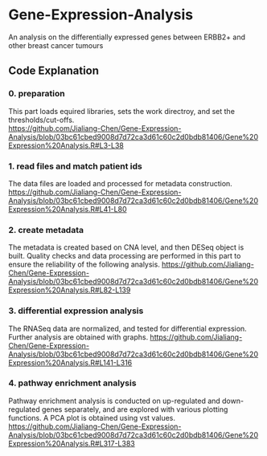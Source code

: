 # Gene-Expression-Analysis
An analysis on the differentially expressed genes between ERBB2+ and other breast cancer tumours

## Code Explanation
### 0. preparation 
This part loads equired libraries, sets the work directroy, and set the thresholds/cut-offs.  
https://github.com/Jialiang-Chen/Gene-Expression-Analysis/blob/03bc61cbed9008d7d72ca3d61c60c2d0bdb81406/Gene%20Expression%20Analysis.R#L3-L38

### 1. read files and match patient ids
The data files are loaded and processed for metadata construction. 
https://github.com/Jialiang-Chen/Gene-Expression-Analysis/blob/03bc61cbed9008d7d72ca3d61c60c2d0bdb81406/Gene%20Expression%20Analysis.R#L41-L80

### 2. create metadata
The metadata is created based on CNA level, and then DESeq object is built. Quality checks and data processing are performed in this part to ensure the reliability of the following analysis.
https://github.com/Jialiang-Chen/Gene-Expression-Analysis/blob/03bc61cbed9008d7d72ca3d61c60c2d0bdb81406/Gene%20Expression%20Analysis.R#L82-L139

### 3. differential expression analysis
The RNASeq data are normalized, and tested for differential expression. Further analysis are obtained with graphs. 
https://github.com/Jialiang-Chen/Gene-Expression-Analysis/blob/03bc61cbed9008d7d72ca3d61c60c2d0bdb81406/Gene%20Expression%20Analysis.R#L141-L316

### 4. pathway enrichment analysis
Pathway enrichment analysis is conducted on up-regulated and down-regulated genes separately, and are explored with various plotting functions. A PCA plot is obtained using vst values.
https://github.com/Jialiang-Chen/Gene-Expression-Analysis/blob/03bc61cbed9008d7d72ca3d61c60c2d0bdb81406/Gene%20Expression%20Analysis.R#L317-L383
